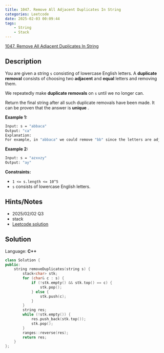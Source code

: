 ```yaml
---
title: 1047. Remove All Adjacent Duplicates In String
categories: Leetcode
date: 2025-02-03 00:09:44
tags:
    - String
    - Stack
---
```


[1047. Remove All Adjacent Duplicates In String](https://leetcode.com/problems/remove-all-adjacent-duplicates-in-string/description/?envType=company&envId=facebook&favoriteSlug=facebook-three-months)

## Description

You are given a string `s` consisting of lowercase English letters. A **duplicate removal**  consists of choosing two **adjacent**  and **equal**  letters and removing them.

We repeatedly make **duplicate removals**  on `s` until we no longer can.

Return the final string after all such duplicate removals have been made. It can be proven that the answer is **unique** .

**Example 1:**

```bash
Input: s = "abbaca"
Output: "ca"
Explanation:
For example, in "abbaca" we could remove "bb" since the letters are adjacent and equal, and this is the only possible move.  The result of this move is that the string is "aaca", of which only "aa" is possible, so the final string is "ca".
```

**Example 2:**

```bash
Input: s = "azxxzy"
Output: "ay"
```

**Constraints:**

- `1 <= s.length <= 10^5`
- `s` consists of lowercase English letters.

## Hints/Notes

- 2025/02/02 Q3
- stack
- [Leetcode solution](https://leetcode.com/problems/remove-all-adjacent-duplicates-in-string/editorial/?envType=company&envId=facebook&favoriteSlug=facebook-three-months)

## Solution

Language: **C++**

```C++
class Solution {
public:
    string removeDuplicates(string s) {
        stack<char> stk;
        for (char& c : s) {
            if (!stk.empty() && stk.top() == c) {
                stk.pop();
            } else {
                stk.push(c);
            }
        }
        string res;
        while (!stk.empty()) {
            res.push_back(stk.top());
            stk.pop();
        }
        ranges::reverse(res);
        return res;
    }
};
```

